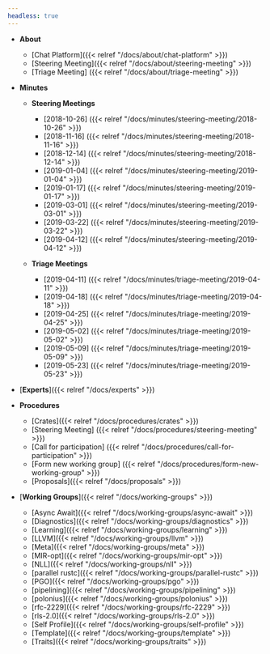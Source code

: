```yaml
---
headless: true
---
```


- **About**
  - [Chat Platform]({{< relref "/docs/about/chat-platform" >}})
  - [Steering Meeting]({{< relref "/docs/about/steering-meeting" >}})
  - [Triage Meeting] ({{< relref "/docs/about/triage-meeting" >}})
- **Minutes**

  - **Steering Meetings**
      - [2018-10-26] ({{< relref "/docs/minutes/steering-meeting/2018-10-26" >}})
      - [2018-11-16] ({{< relref "/docs/minutes/steering-meeting/2018-11-16" >}})
      - [2018-12-14] ({{< relref "/docs/minutes/steering-meeting/2018-12-14" >}})
      - [2019-01-04] ({{< relref "/docs/minutes/steering-meeting/2019-01-04" >}})
      - [2019-01-17] ({{< relref "/docs/minutes/steering-meeting/2019-01-17" >}})
      - [2019-03-01] ({{< relref "/docs/minutes/steering-meeting/2019-03-01" >}})
      - [2019-03-22] ({{< relref "/docs/minutes/steering-meeting/2019-03-22" >}})
      - [2019-04-12] ({{< relref "/docs/minutes/steering-meeting/2019-04-12" >}})

  - **Triage Meetings**
      - [2019-04-11] ({{< relref "/docs/minutes/triage-meeting/2019-04-11" >}})
      - [2019-04-18] ({{< relref "/docs/minutes/triage-meeting/2019-04-18" >}})
      - [2019-04-25] ({{< relref "/docs/minutes/triage-meeting/2019-04-25" >}})
      - [2019-05-02] ({{< relref "/docs/minutes/triage-meeting/2019-05-02" >}})
      - [2019-05-09] ({{< relref "/docs/minutes/triage-meeting/2019-05-09" >}})
      - [2019-05-23] ({{< relref "/docs/minutes/triage-meeting/2019-05-23" >}})

- [**Experts**]({{< relref "/docs/experts" >}})

- **Procedures**

  - [Crates]({{< relref "/docs/procedures/crates" >}})
  - [Steering Meeting] ({{< relref "/docs/procedures/steering-meeting" >}})
  - [Call for participation] ({{< relref "/docs/procedures/call-for-participation" >}})
  - [Form new working group] ({{< relref "/docs/procedures/form-new-working-group" >}})
  - [Proposals]({{< relref "/docs/proposals" >}})



- [**Working Groups**]({{< relref "/docs/working-groups" >}})
  - [Async Await]({{< relref "/docs/working-groups/async-await" >}})
  - [Diagnostics]({{< relref "/docs/working-groups/diagnostics" >}})
  - [Learning]({{< relref "/docs/working-groups/learning" >}})
  - [LLVM]({{< relref "/docs/working-groups/llvm" >}})
  - [Meta]({{< relref "/docs/working-groups/meta" >}})
  - [MIR-opt]({{< relref "/docs/working-groups/mir-opt" >}})
  - [NLL]({{< relref "/docs/working-groups/nll" >}})
  - [parallel rustc]({{< relref "/docs/working-groups/parallel-rustc" >}})
  - [PGO]({{< relref "/docs/working-groups/pgo" >}})
  - [pipelining]({{< relref "/docs/working-groups/pipelining" >}})
  - [polonius]({{< relref "/docs/working-groups/polonius" >}})
  - [rfc-2229]({{< relref "/docs/working-groups/rfc-2229" >}})
  - [rls-2.0]({{< relref "/docs/working-groups/rls-2.0" >}})
  - [Self Profile]({{< relref "/docs/working-groups/self-profile" >}})
  - [Template]({{< relref "/docs/working-groups/template" >}})
  - [Traits]({{< relref "/docs/working-groups/traits" >}})

